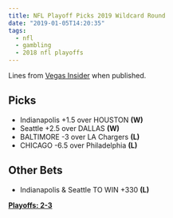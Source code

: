 ```yaml
---
title: NFL Playoff Picks 2019 Wildcard Round
date: "2019-01-05T14:20:35"
tags:
  - nfl
  - gambling
  - 2018 nfl playoffs
---
```


Lines from [Vegas Insider](http://www.vegasinsider.com/nfl/matchups/matchups.cfm/week/18/season/2018) when published.

## Picks

- Indianapolis +1.5 over HOUSTON **(W)**
- Seattle +2.5 over DALLAS **(W)**
- BALTIMORE -3 over LA Chargers **(L)**
- CHICAGO -6.5 over Philadelphia **(L)**

## Other Bets

- Indianapolis & Seattle TO WIN +330 **(L)**

**[Playoffs: 2-3](/tags/2018-nfl-playoffs)**
